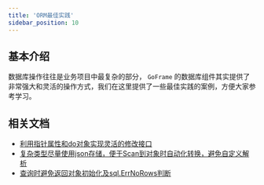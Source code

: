 ```yaml
---
title: 'ORM最佳实践'
sidebar_position: 10
---
```


## 基本介绍

数据库操作往往是业务项目中最复杂的部分， `GoFrame` 的数据库组件其实提供了非常强大和灵活的操作方式，我们在这里提供了一些最佳实践的案例，方便大家参考学习。

## 相关文档

- [利用指针属性和do对象实现灵活的修改接口](output/goframe-v2.4-md/核心组件-重点/数据库ORM/ORM最佳实践/利用指针属性和do对象实现灵活的修改接口)
- [复杂类型尽量使用json存储，便于Scan到对象时自动化转换，避免自定义解析](output/goframe-v2.4-md/核心组件-重点/数据库ORM/ORM最佳实践/复杂类型尽量使用json存储，便于Scan到对象时自动化转换，避免自定义解析)
- [查询时避免返回对象初始化及sql.ErrNoRows判断](output/goframe-v2.4-md/核心组件-重点/数据库ORM/ORM最佳实践/查询时避免返回对象初始化及sql.ErrNoRows判断)